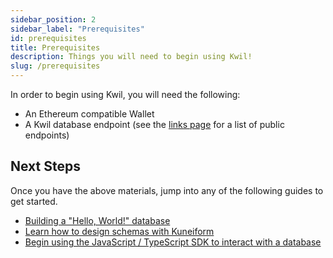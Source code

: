 ```yaml
---
sidebar_position: 2
sidebar_label: "Prerequisites"
id: prerequisites
title: Prerequisites
description: Things you will need to begin using Kwil!
slug: /prerequisites
---
```


In order to begin using Kwil, you will need the following:

- An Ethereum compatible Wallet
- A Kwil database endpoint (see the [links page](./links.mdx) for a list of public endpoints)

## Next Steps

Once you have the above materials, jump into any of the following guides to get started.

- [Building a "Hello, World!" database](./tutorials/hello-world-application/creating-the-database.mdx)
- [Learn how to design schemas with Kuneiform](./kuneiform/introduction.mdx)
- [Begin using the JavaScript / TypeScript SDK to interact with a database](./sdks/js-ts/overview.mdx)

